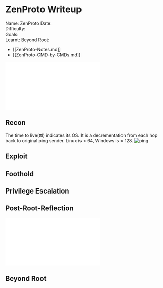 # ZenProto Writeup

Name: ZenProto
Date:  
Difficulty:  
Goals:  
Learnt:
Beyond Root:

- [[ZenProto-Notes.md]]
- [[ZenProto-CMD-by-CMDs.md]]


![](ZenProto-map.excalidraw.md)

## Recon

The time to live(ttl) indicates its OS. It is a decrementation from each hop back to original ping sender. Linux is < 64, Windows is < 128.
![ping](Screenshots/ping.png)
	
## Exploit

## Foothold

## Privilege Escalation

## Post-Root-Reflection  

![](ZenProto-map.excalidraw.md)

## Beyond Root


